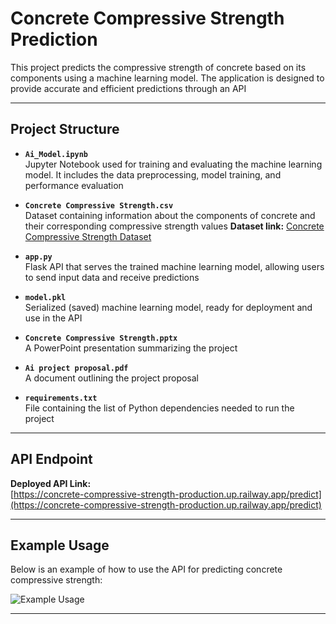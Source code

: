 # **Concrete Compressive Strength Prediction**

This project predicts the compressive strength of concrete based on its components using a machine learning model. The application is designed to provide accurate and efficient predictions through an API

---

## **Project Structure**

- **`Ai_Model.ipynb`**  
  Jupyter Notebook used for training and evaluating the machine learning model. It includes the data preprocessing, model training, and performance evaluation

- **`Concrete Compressive Strength.csv`**  
  Dataset containing information about the components of concrete and their corresponding compressive strength values
  **Dataset link:** [Concrete Compressive Strength Dataset](https://www.kaggle.com/datasets/niteshyadav3103/concrete-compressive-strength)

- **`app.py`**  
  Flask API that serves the trained machine learning model, allowing users to send input data and receive predictions

- **`model.pkl`**  
  Serialized (saved) machine learning model, ready for deployment and use in the API

- **`Concrete Compressive Strength.pptx`**  
  A PowerPoint presentation summarizing the project

- **`Ai project proposal.pdf`**  
  A document outlining the project proposal

- **`requirements.txt`**  
  File containing the list of Python dependencies needed to run the project

---

## **API Endpoint**

**Deployed API Link:**  
[https://concrete-compressive-strength-production.up.railway.app/predict](https://concrete-compressive-strength-production.up.railway.app/predict)

---

## **Example Usage**

Below is an example of how to use the API for predicting concrete compressive strength:

![Example Usage](https://github.com/user-attachments/assets/690f5472-95aa-451c-86a6-687cb5aadbe1)

---




